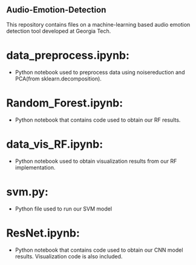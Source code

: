 ## Audio-Emotion-Detection

This repository contains files on a machine-learning based audio emotion detection tool developed at Georgia Tech.

# data_preprocess.ipynb:

- Python notebook used to preprocess data using noisereduction and PCA(from sklearn.decomposition).

# Random_Forest.ipynb:

- Python notebook that contains code used to obtain our RF results.

# data_vis_RF.ipynb:

- Python notebook used to obtain visualization results from our RF implementation.

# svm.py:

- Python file used to run our SVM model

# ResNet.ipynb:

- Python notebook that contains code used to obtain our CNN model results. Visualization code is also included.